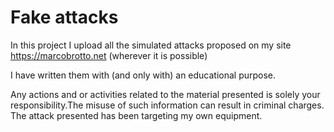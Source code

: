 # Fake attacks

In this project I upload all the simulated attacks proposed on my site https://marcobrotto.net (wherever it is possible)

I have written them with (and only with) an educational purpose. 

Any actions and or activities related to the material presented is solely your responsibility.The misuse of such information can result in criminal charges. The attack presented has been targeting my own equipment.
